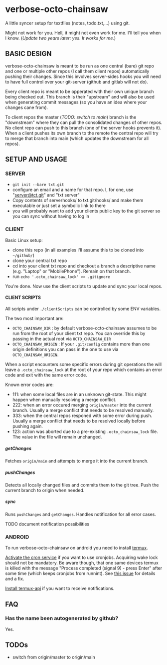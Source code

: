 # verbose-octo-chainsaw
A little syncer setup for textfiles (notes, todo.txt,...) using git.

Might not work for you. Hell, it might not even work for me. I'll tell you when I know. (*Update two years later: yes. It works for me.*)

## BASIC DESIGN
verbose-octo-chainsaw is meant to be run as one central (bare) git repo and one or multiple other repos (I call them client repos) automatically pushing their changes.
Since this involves server-sides hooks you will need to have full control over your git-server (github and gitlab will not do).

Every client repo is meant to be opperated with their own unique branch being checked out.
This branch is their "upstream" and will also be used when generating commit messages (so you have an idea where your changes cane from).

To client repos the master (*TODO: switch to main*) branch is the "downstream" where they can pull the consolidated changes of other repos.
No client repo can push to this branch (one of the server hooks prevents it).
When a client pushes its own branch to the remote the central repo will try to merge that branch into main (which updates the downstream for all repos).

## SETUP AND USAGE

### SERVER

- `git init --bare txt.git`
- configure an email and a name for that repo. I, for one, use "server@tct.git" and "txt server"
- Copy contents of serverhooks/ to txt.git/hooks/ and make them executable or just set a symbolic link to there
- you will probably want to add your clients public key to the git server so you can sync without having to log in

### CLIENT
Basic Linux setup:

* clone this repo (in all examples I'll assume this to be cloned into `~/github/`)
* clone your central txt repo
* cd into your client txt repo and checkout a branch a descriptive name (e.g. "Laptop" or "MobilePhone"). Remain on that branch.
* run `echo '.octo_chainsaw_lock' >> .gitignore`

You're done. Now use the client scripts to update and sync your local repos.

#### CLIENT SCRIPTS
All scripts under `./clientScripts` can be controlled by some ENV variables.

The two most important are:

* `OCTO_CHAINSAW_DIR` : by default verbose-octo-chainsaw assumes to be run from the root of your client txt repo. You can override this by passing in the actual root via `OCTO_CHAINSAW_DIR`
* `OCTO_CHAINSAW_ORIGIN` : If your `.git/config` contains more than one origin definitions you can pass in the one to use via `OCTO_CHAINSAW_ORIGIN`.

When a script encounters some specific errors during git operations the will leave a `.octo_chainsaw_lock` at the root of your repo which contains an error code and exit with the same error code.

Known error codes are:
* 111: when some local files are in an unknown git-state. This might happen when manually resolving a merge conflict.
* 222: when an error occured merging `origin/master` into the current branch. Usually a merge conflict that needs to be resolved manually.
* 333: when the central repos responed with some error during push.  Usually a merge conflict that needs to be resolved locally before pushing again.
* 123: action was aborted due to a pre-existing `.octo_chainsaw_lock` file. The value in the file will remain unchanged.

##### getChanges
Fetches `origin/main` and attempts to merge it into the current branch.

##### pushChanges
Detects all locally changed files and commits them to the git tree.
Push the current branch to origin when needed.

##### sync
Runs `pushChanges` and `getChanges`. Handles notification for all error cases.

TODO document notification possibilities

### ANDROID
To run verbose-octo-chainsaw on android you need to install [termux](https://termux.dev/en/).

[Activate the cron service](https://wiki.termux.com/wiki/Termux-services) if you want to use cronjobs.
Acquiring wake lock should not be mandatory.
Be aware though, that one same devices termux is killed with the message "Process completed (signal 9) - press Enter" after some time (which keeps cronjobs from runnint).
See [this issue](https://github.com/termux/termux-app/issues/2366) for details and a fix.

[Install termux-api](https://wiki.termux.com/wiki/Termux:API) if you want to receive notifications.

## FAQ
### Has the name been autogenerated by github?
Yes.

## TODOs
- switch from origin/master to origin/main

